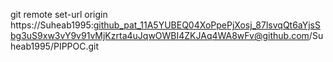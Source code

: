 git remote set-url origin https://Suheab1995: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@github.com/Suheab1995/PIPPOC.git
